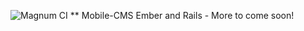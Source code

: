 ![Magnum CI](https://magnum-ci.com/status/ce857efca15483d3fdda46de12a9fc33.png)
** Mobile-CMS
Ember and Rails - More to come soon!
